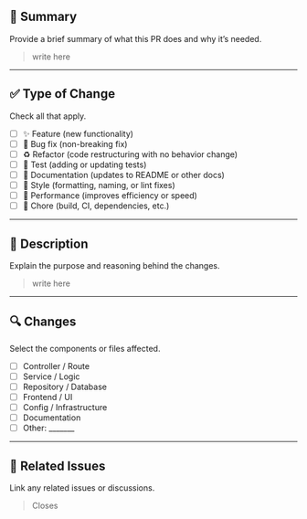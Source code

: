 ## 📌 Summary
Provide a brief summary of what this PR does and why it’s needed.

> write here

---

## ✅ Type of Change
Check all that apply.

- [ ] ✨ Feature (new functionality)
- [ ] 🐞 Bug fix (non-breaking fix)
- [ ] ♻️ Refactor (code restructuring with no behavior change)
- [ ] 🧪 Test (adding or updating tests)
- [ ] 📝 Documentation (updates to README or other docs)
- [ ] 🎨 Style (formatting, naming, or lint fixes)
- [ ] 🚀 Performance (improves efficiency or speed)
- [ ] 🔧 Chore (build, CI, dependencies, etc.)

---

## 🧠 Description
Explain the purpose and reasoning behind the changes.

> write here

---

## 🔍 Changes
Select the components or files affected.

- [ ] Controller / Route
- [ ] Service / Logic
- [ ] Repository / Database
- [ ] Frontend / UI
- [ ] Config / Infrastructure
- [ ] Documentation
- [ ] Other: _______

---

## 🧾 Related Issues
Link any related issues or discussions.

> Closes 
